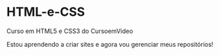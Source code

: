 # HTML-e-CSS
Curso em HTML5 e CSS3 do CursoemVideo

Estou aprendendo a criar sites e agora vou gerenciar meus repositórios!
